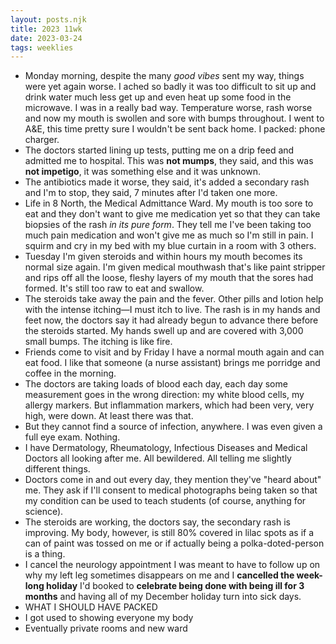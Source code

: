 ```yaml
---
layout: posts.njk
title: 2023 11wk
date: 2023-03-24
tags: weeklies
---
```


- Monday morning, despite the many _good vibes_ sent my way, things were yet again worse. I ached so badly it was too difficult to sit up and drink water much less get up and even heat up some food in the microwave. I was in a really bad way. Temperature worse, rash worse and now my mouth is swollen and sore with bumps throughout. I went to A&E, this time pretty sure I wouldn't be sent back home. I packed: phone charger.
- The doctors started lining up tests, putting me on a drip feed and admitted me to hospital. This was **not mumps**, they said, and this was **not impetigo**, it was something else and it was unknown.
- The antibiotics made it worse, they said, it's added a secondary rash and I'm to stop, they said, 7 minutes after I'd taken one more.
- Life in 8 North, the Medical Admittance Ward. My mouth is too sore to eat and they don't want to give me medication yet so that they can take biopsies of the rash _in its pure form_. They tell me I've been taking too much pain medication and won't give me as much so I'm still in pain. I squirm and cry in my bed with my blue curtain in a room with 3 others.
- Tuesday I'm given steroids and within hours my mouth becomes its normal size again. I'm given medical mouthwash that's like paint stripper and rips off all the loose, fleshy layers of my mouth that the sores had formed. It's still too raw to eat and swallow.
- The steroids take away the pain and the fever. Other pills and lotion help with the intense itching—I must itch to live. The rash is in my hands and feet now, the doctors say it had already begun to advance there before the steroids started. My hands swell up and are covered with 3,000 small bumps. The itching is like fire.
- Friends come to visit and by Friday I have a normal mouth again and can eat food. I like that someone (a nurse assistant) brings me porridge and coffee in the morning.
- The doctors are taking loads of blood each day, each day some measurement goes in the wrong direction: my white blood cells, my allergy markers. But inflammation markers, which had been very, very high, were down. At least there was that.
- But they cannot find a source of infection, anywhere. I was even given a full eye exam. Nothing.
- I have Dermatology, Rheumatology, Infectious Diseases and Medical Doctors all looking after me. All bewildered. All telling me slightly different things.
- Doctors come in and out every day, they mention they've "heard about" me. They ask if I'll consent to medical photographs being taken so that my condition can be used to teach students (of course, anything for science).
- The steroids are working, the doctors say, the secondary rash is improving. My body, however, is still 80% covered in lilac spots as if a can of paint was tossed on me or if actually being a polka-doted-person is a thing.
- I cancel the neurology appointment I was meant to have to follow up on why my left leg sometimes disappears on me and I **cancelled the week-long holiday** I'd booked to **celebrate being done with being ill for 3 months** and having all of my December holiday turn into sick days.
- WHAT I SHOULD HAVE PACKED
- I got used to showing everyone my body
- Eventually private rooms and new ward
